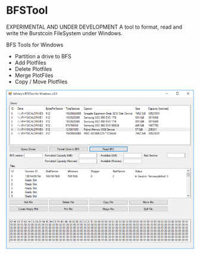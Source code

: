# BFSTool
EXPERIMENTAL AND UNDER DEVELOPMENT A tool to format, read and write the Burstcoin FileSystem under Windows. 

BFS Tools for Windows
- Partition a drive to BFS
- Add Plotfiles
- Delete Plotfiles
- Merge PlotFiles
- Copy / Move Plotfiles

![alt-text](https://raw.githubusercontent.com/JohnnyFFM/BFSTool/master/BFS4WIN/BFS.png)
